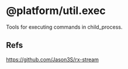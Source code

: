 # @platform/util.exec
Tools for executing commands in child_process.


## Refs
https://github.com/Jason3S/rx-stream